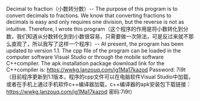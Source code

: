 Decimal to fraction（小数转分数）--
The purpose of this program is to convert decimals to fractions. We know that converting fractions to decimals is easy and only requires one division, but the reverse is not as intuitive. Therefore, I wrote this program（这个程序的作用是将小数转化到分数，我们知道从分数转化到到小数很容易，只需要做一次除法，可是反过来就不那么直观了，所以我写了这样一个程序）--
At present, the program has been updated to version 1.1. The cpp file of the program can be loaded in the computer software Visual Studio or through the mobile software C++compiler. The apk installation package download link for the C++compiler is: https://wwkg.lanzouq.com/ig1Ma17kazod Password: 7i9t（目前程序更新到1.1版本，程序的cpp文件可以在电脑软件Visual Studio中加载，或者在手机上通过手机软件c++编译器加载，c++编译器的apk安装包下载链接：https://wwkg.lanzouq.com/ig1Ma17kazod 密码:7i9t）
